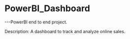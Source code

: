 # PowerBI_Dashboard

---PowerBI end to end project.

Description: 
A dashboard to track and analyze online sales.
